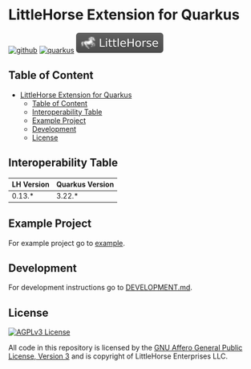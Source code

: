 # LittleHorse Extension for Quarkus

<a href="https://github.com/littlehorse-enterprises/lh-quarkus"><img alt="github" src="https://img.shields.io/badge/GitHub-blue?logo=github&logoColor=white"></a>
<a href="https://quarkus.io/"><img alt="quarkus" src="https://img.shields.io/badge/Quarkus-ff004a?logo=quarkus&logoColor=white"/></a>
<a href="https://littlehorse.io/"><img alt="littlehorse" src="https://raw.githubusercontent.com/littlehorse-enterprises/littlehorse/refs/heads/master/img/badges/gray.svg"/></a>

## Table of Content

<!-- TOC -->
* [LittleHorse Extension for Quarkus](#littlehorse-extension-for-quarkus)
  * [Table of Content](#table-of-content)
  * [Interoperability Table](#interoperability-table)
  * [Example Project](#example-project)
  * [Development](#development)
  * [License](#license)
<!-- TOC -->

## Interoperability Table

| LH Version | Quarkus Version |
|------------|-----------------|
| 0.13.*     | 3.22.*          |

## Example Project

For example project go to [example](example).

## Development

For development instructions go to [DEVELOPMENT.md](DEVELOPMENT.md).

## License

<a href="https://www.gnu.org/licenses/agpl-3.0.en.html"><img alt="AGPLv3 License" src="https://img.shields.io/badge/covered%20by-AGPLv3-blue"></a>

All code in this repository is licensed by the [GNU Affero General Public License, Version 3](https://www.gnu.org/licenses/agpl-3.0.en.html) and is copyright of LittleHorse Enterprises LLC.
